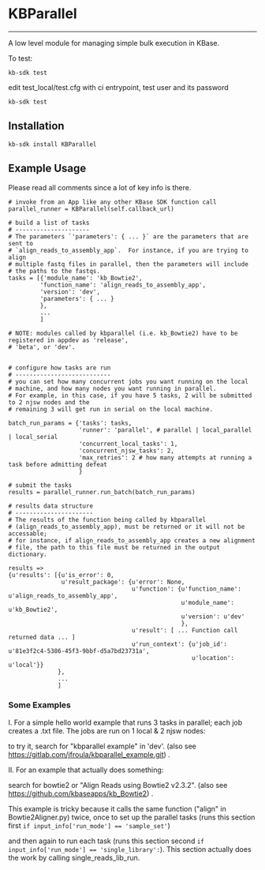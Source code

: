 # KBParallel
---
A low level module for managing simple bulk execution in KBase.


To test:
```
kb-sdk test 
```

edit test_local/test.cfg with ci entrypoint, test user and its password

```
kb-sdk test
```

## Installation

```
kb-sdk install KBParallel
```


## Example Usage
Please read all comments since a lot of key info is there.  

```
# invoke from an App like any other KBase SDK function call
parallel_runner = KBParallel(self.callback_url)

# build a list of tasks
# ---------------------
# The parameters `'parameters': { ... }` are the parameters that are sent to 
# `align_reads_to_assembly_app`.  For instance, if you are trying to align 
# multiple fastq files in parallel, then the parameters will include 
# the paths to the fastqs.
tasks = [{'module_name': 'kb_Bowtie2',
         'function_name': 'align_reads_to_assembly_app',
         'version': 'dev',
         'parameters': { ... }
         },
         ...
         ]

# NOTE: modules called by kbparallel (i.e. kb_Bowtie2) have to be registered in appdev as 'release', 
# 'beta', or 'dev'.


# configure how tasks are run
# ---------------------------
# you can set how many concurrent jobs you want running on the local 
# machine, and how many nodes you want running in parallel.
# For example, in this case, if you have 5 tasks, 2 will be submitted to 2 njsw nodes and the
# remaining 3 will get run in serial on the local machine. 

batch_run_params = {'tasks': tasks,
                    'runner': 'parallel', # parallel | local_parallel | local_serial
                    'concurrent_local_tasks': 1,
                    'concurrent_njsw_tasks': 2,
                    'max_retries': 2 # how many attempts at running a task before admitting defeat
                    }

# submit the tasks
results = parallel_runner.run_batch(batch_run_params)
```


```
# results data structure
# ----------------------
# The results of the function being called by kbparallel 
# (align_reads_to_assembly_app), must be returned or it will not be accessable; 
# for instance, if align_reads_to_assembly_app creates a new alignment 
# file, the path to this file must be returned in the output dictionary. 

results =>
{u'results': [{u'is_error': 0,
               u'result_package': {u'error': None,
                                   u'function': {u'function_name': u'align_reads_to_assembly_app',
                                                 u'module_name': u'kb_Bowtie2',
                                                 u'version': u'dev'
                                                 },
                                   u'result': [ ... Function call returned data ... ]
                                   u'run_context': {u'job_id': u'81e3f2c4-5386-45f3-9bbf-d5a7bd23731a',
                                                    u'location': u'local'}}
              },
              ...
              ]

```

### Some Examples
I.
For a simple hello world example that runs 3 tasks in parallel; each job creates a .txt file.  The jobs are run on 1 local & 2 njsw nodes:  

to try it, search for "kbparallel example" in 'dev'.  (also see https://gitlab.com/jfroula/kbparallel_example.git) .  

II.
For an example that actually does something:  

search for bowtie2 or "Align Reads using Bowtie2 v2.3.2".  (also see https://github.com/kbaseapps/kb_Bowtie2) .  

This example is tricky because it calls the same function ("align" in Bowtie2Aligner.py) twice, once to set up the parallel tasks (runs this section first `if input_info['run_mode'] == 'sample_set'`)  

and then again to run each task (runs this section second `if input_info['run_mode'] == 'single_library':`).  This section actually does the work by calling single\_reads\_lib\_run.  
